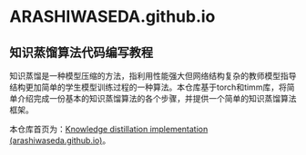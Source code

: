 # ARASHIWASEDA.github.io

## 知识蒸馏算法代码编写教程

知识蒸馏是一种模型压缩的方法，指利用性能强大但网络结构复杂的教师模型指导结构更加简单的学生模型训练过程的一种算法。本仓库基于torch和timm库，将简单介绍完成一份基本的知识蒸馏算法的各个步骤，并提供一个简单的知识蒸馏算法框架。

本仓库首页为：[Knowledge distillation implementation (arashiwaseda.github.io)](https://arashiwaseda.github.io/)。
